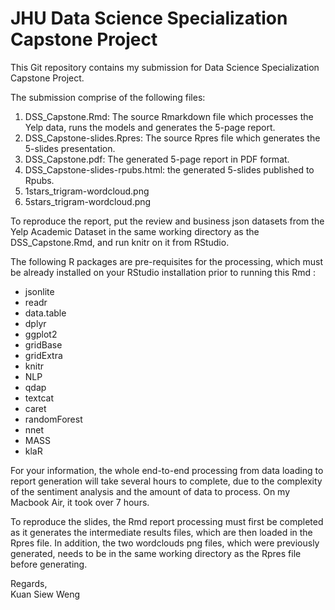 # JHU Data Science Specialization Capstone Project

This Git repository contains my submission for Data Science Specialization Capstone Project.

The submission comprise of the following files: 

1. DSS_Capstone.Rmd:  The source Rmarkdown file which processes the Yelp data, runs the models and generates the 5-page report.
2. DSS_Capstone-slides.Rpres:  The source Rpres file which generates the 5-slides presentation.
3. DSS_Capstone.pdf:  The generated 5-page report in PDF format.
4. DSS_Capstone-slides-rpubs.html:  the generated 5-slides published to Rpubs.
5. 1stars_trigram-wordcloud.png
6. 5stars_trigram-wordcloud.png

To reproduce the report, put the review and business json datasets from the 
Yelp Academic Dataset in the same working directory as the DSS_Capstone.Rmd, and 
run knitr on it from RStudio.   

The following R packages are pre-requisites for the processing, which must be 
already installed on your RStudio installation prior to running this Rmd :

- jsonlite
- readr
- data.table
- dplyr
- ggplot2
- gridBase
- gridExtra
- knitr
- NLP
- qdap
- textcat
- caret
- randomForest
- nnet
- MASS
- klaR

For your information, the whole end-to-end processing from data loading to report 
generation will take several hours to complete, due to the complexity of the sentiment analysis and the amount of data to process.   On my Macbook Air, it took over 7 hours.

To reproduce the slides, the Rmd report processing must first be completed as it 
generates the intermediate results files, which are then loaded in the Rpres file.
In addition, the two wordclouds png files, which were previously generated, needs
to be in the same working directory as the Rpres file before generating.

Regards,  
  Kuan Siew Weng 
